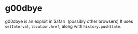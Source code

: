 # g00dbye
g00dbye is an exploit in Safari. (possibly other browsers) It uses ```setInterval```, ```location.href```, along with ```history.pushState```.
